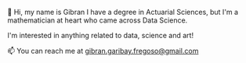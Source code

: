 👋 Hi, my name is Gibran
I have a degree in Actuarial Sciences,
but I'm a mathematician at heart who
came across Data Science. 

I'm interested in anything related to data,
science and art! 


📫 You can reach me at gibran.garibay.fregoso@gmail.com

<!---
GibranCf/GibranCf is a ✨ special ✨ repository because its `README.md` (this file) appears on your GitHub profile.
You can click the Preview link to take a look at your changes.
--->
